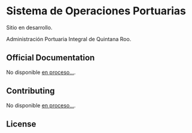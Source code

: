 # Sistema de Operaciones Portuarias

Sitio en desarrollo.

Administración Portuaria Integral de Quintana Roo.

## Official Documentation

No disponible [en proceso...]().

## Contributing

No disponible [en proceso...]().


## License
